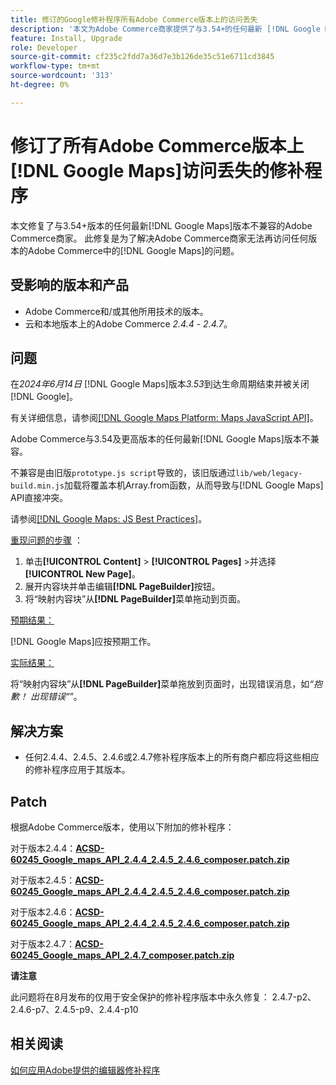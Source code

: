 ```yaml
---
title: 修订的Google修补程序所有Adobe Commerce版本上的访问丢失
description: '本文为Adobe Commerce商家提供了与3.54+的任何最新 [!DNL Google Maps] 版本都不兼容的修复。'
feature: Install, Upgrade
role: Developer
source-git-commit: cf235c2fdd7a36d7e3b126de35c51e6711cd3845
workflow-type: tm+mt
source-wordcount: '313'
ht-degree: 0%

---
```


# 修订了所有Adobe Commerce版本上[!DNL Google Maps]访问丢失的修补程序

本文修复了与3.54+版本的任何最新[!DNL Google Maps]版本不兼容的Adobe Commerce商家。 此修复是为了解决Adobe Commerce商家无法再访问任何版本的Adobe Commerce中的[!DNL Google Maps]的问题。

## 受影响的版本和产品

* Adobe Commerce和/或其他所用技术的版本。
* 云和本地版本上的Adobe Commerce *2.4.4* - *2.4.7*。

## 问题

在&#x200B;*2024年6月14日* [!DNL Google Maps]版本&#x200B;*3.53*&#x200B;到达生命周期结束并被关闭[!DNL Google]。

有关详细信息，请参阅[[!DNL Google Maps Platform: Maps JavaScript API]](https://developers.google.com/maps/documentation/javascript/versions#documentation-for-the-api-versions)。

Adobe Commerce与3.54及更高版本的任何最新[!DNL  Google Maps]版本不兼容。

不兼容是由旧版`prototype.js script`导致的，该旧版通过`lib/web/legacy-build.min.js`加载将覆盖本机Array.from函数，从而导致与[!DNL  Google Maps] API直接冲突。

请参阅[[!DNL Google Maps: JS Best Practices]](https://developers.google.com/maps/documentation/javascript/best-practices)。

<u>重现问题的步骤</u> ：

1. 单击&#x200B;**[!UICONTROL Content]** > **[!UICONTROL Pages]** >并选择&#x200B;**[!UICONTROL New Page]**。
1. 展开内容块并单击编辑&#x200B;**[!DNL PageBuilder]**&#x200B;按钮。
1. 将“映射内容块”从&#x200B;**[!DNL PageBuilder]**&#x200B;菜单拖动到页面。

<u>预期结果：</u>

[!DNL Google Maps]应按预期工作。

<u>实际结果：</u>

将“映射内容块”从&#x200B;**[!DNL PageBuilder]**&#x200B;菜单拖放到页面时，出现错误消息，如&#x200B;*“抱歉！ 出现错误“*”。

## 解决方案

* 任何2.4.4、2.4.5、2.4.6或2.4.7修补程序版本上的所有商户都应将这些相应的修补程序应用于其版本。

## Patch

根据Adobe Commerce版本，使用以下附加的修补程序：

对于版本2.4.4：**[ACSD-60245_Google_maps_API_2.4.4_2.4.5_2.4.6_composer.patch.zip](assets/ACSD-60245_Google_maps_API_2.4.4_2.4.5_2.4.6_composer.patch.zip)**

对于版本2.4.5：**[ACSD-60245_Google_maps_API_2.4.4_2.4.5_2.4.6_composer.patch.zip](assets/ACSD-60245_Google_maps_API_2.4.4_2.4.5_2.4.6_composer.patch.zip)**

对于版本2.4.6：**[ACSD-60245_Google_maps_API_2.4.4_2.4.5_2.4.6_composer.patch.zip](assets/ACSD-60245_Google_maps_API_2.4.4_2.4.5_2.4.6_composer.patch.zip)**

对于版本2.4.7：**[ACSD-60245_Google_maps_API_2.4.7_composer.patch.zip](assets/ACSD-60245_Google_maps_API_2.4.7_composer.patch.zip)**

**请注意**

此问题将在8月发布的仅用于安全保护的修补程序版本中永久修复：
2.4.7-p2、2.4.6-p7、2.4.5-p9、2.4.4-p10

## 相关阅读

[如何应用Adobe提供的编辑器修补程序](https://experienceleague.adobe.com/en/docs/commerce-knowledge-base/kb/how-to/how-to-apply-a-composer-patch-provided-by-magento)